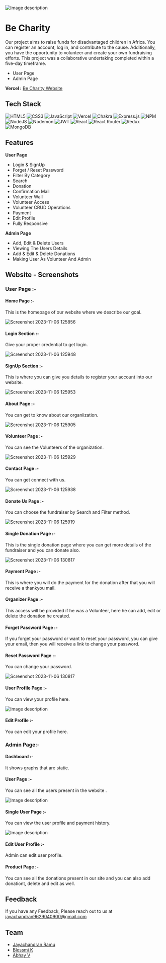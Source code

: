 
![Image description](https://themes.muffingroup.com/be/charity3/wp-content/uploads/2020/04/retina-ngo2.png)





# Be Charity
Our project aims to raise funds for disadvantaged children in Africa. You can register an account, log in, and contribute to the cause. Additionally, you have the opportunity to volunteer and create your own fundraising efforts. This project was a collaborative undertaking completed within a five-day timeframe.
* User Page
* Admin Page


**Vercel :**  [Be Charity Website](https://becharity.vercel.app/)
## Tech Stack

![HTML5](https://img.shields.io/badge/html5-%23E34F26.svg?style=for-the-badge&logo=html5&logoColor=white) ![CSS3](https://img.shields.io/badge/css3-%231572B6.svg?style=for-the-badge&logo=css3&logoColor=white) ![JavaScript](https://img.shields.io/badge/javascript-%23323330.svg?style=for-the-badge&logo=javascript&logoColor=%23F7DF1E) ![Vercel](https://img.shields.io/badge/vercel-%23000000.svg?style=for-the-badge&logo=vercel&logoColor=white) ![Chakra](https://img.shields.io/badge/chakra-%234ED1C5.svg?style=for-the-badge&logo=chakraui&logoColor=white) ![Express.js](https://img.shields.io/badge/express.js-%23404d59.svg?style=for-the-badge&logo=express&logoColor=%2361DAFB) ![NPM](https://img.shields.io/badge/NPM-%23CB3837.svg?style=for-the-badge&logo=npm&logoColor=white) ![NodeJS](https://img.shields.io/badge/node.js-6DA55F?style=for-the-badge&logo=node.js&logoColor=white) ![Nodemon](https://img.shields.io/badge/NODEMON-%23323330.svg?style=for-the-badge&logo=nodemon&logoColor=%BBDEAD) ![JWT](https://img.shields.io/badge/JWT-black?style=for-the-badge&logo=JSON%20web%20tokens) ![React](https://img.shields.io/badge/react-%2320232a.svg?style=for-the-badge&logo=react&logoColor=%2361DAFB) ![React Router](https://img.shields.io/badge/React_Router-CA4245?style=for-the-badge&logo=react-router&logoColor=white) ![Redux](https://img.shields.io/badge/redux-%23593d88.svg?style=for-the-badge&logo=redux&logoColor=white) ![MongoDB](https://img.shields.io/badge/MongoDB-%234ea94b.svg?style=for-the-badge&logo=mongodb&logoColor=white)



## Features

**User Page**
- Login & SignUp
- Forget / Reset Password
- Filter By Category
- Search
- Donation
- Confirmation Mail
- Volunteer Wall
- Volunteer Access
- Volunteer CRUD Operations
- Payment
- Edit Profile
- Fully Responsive

**Admin Page**
- Add, Edit & Delete Users
- Viewing The Users Details
- Add & Edit & Delete Donations
- Making User As Volunteer And Admin



## Website - Screenshots

### User Page :-

#### Home Page :-
This is the homepage of our website where we describe our goal.

![Screenshot 2023-11-06 125856](https://github.com/PragatiS11/nippy-flavor-9468/assets/121331649/6501f98f-e8e4-438d-9ba8-58d44ea991b6)


#### Login Section :-
Give your proper credential to get login.

![Screenshot 2023-11-06 125948](https://github.com/PragatiS11/nippy-flavor-9468/assets/121331649/72ccc7a8-572b-4b31-868b-cd1346e6b7db)


#### SignUp Section :-

This is where you can give you details to register your account into our website.

![Screenshot 2023-11-06 125953](https://github.com/PragatiS11/nippy-flavor-9468/assets/121331649/95910d3e-93ba-4fba-af4b-dc931238015c)


#### About Page :-

You can get to know about our organiization.

![Screenshot 2023-11-06 125905](https://github.com/PragatiS11/nippy-flavor-9468/assets/121331649/00937fbe-23df-44fc-a058-6a218550a210)



#### Volunteer Page :-

You can see the Volunteers of the organization.

![Screenshot 2023-11-06 125929](https://github.com/PragatiS11/nippy-flavor-9468/assets/121331649/37147624-7e45-4ee9-b375-7a86e4a38d47)


#### Contact Page :-

You can get connect with us.

![Screenshot 2023-11-06 125938](https://github.com/PragatiS11/nippy-flavor-9468/assets/121331649/827c1b0a-3583-447f-a61b-9373aea78e57)

#### Donate Us Page :-

You can choose the fundraiser by Search and Filter method.

![Screenshot 2023-11-06 125919](https://github.com/PragatiS11/nippy-flavor-9468/assets/121331649/082a8dea-2fc7-4277-bc0e-e7d86ace7628)


#### Single Donation Page :-

This is the single donation page where you can get more details of the fundraiser and you can donate also.

![Screenshot 2023-11-06 130817](https://github.com/PragatiS11/nippy-flavor-9468/assets/121331649/05e68595-dacd-4a47-b220-e66f7a49444b)


#### Payment Page  :-

This is where you will do the payment for the donation after that you will receive a thankyou mail.



#### Organizer Page  :-

This access will be provided if he was a Volunteer, here he can add, edit or delete the donation he created.


#### Forget Password Page  :-

If you forget your password or want to reset your password, you can give your email, then you will receive a link to change your password.


#### Reset Password Page  :-

You can change your password.

![Screenshot 2023-11-06 130817](https://github.com/PragatiS11/nippy-flavor-9468/assets/121331649/a271d326-1536-45bd-a5ef-1be494f48cf4)


#### User Profile Page  :-

You can view your profile here.

![Image description](https://dev-to-uploads.s3.amazonaws.com/uploads/articles/3aisfbd6xzga5ogujhlr.png)

#### Edit Profile  :-

You can edit your profile here.



### Admin Page:-

#### Dashboard :-

It shows graphs that are static. 


#### User Page :-

You can see all the users present in the website . 

![Image description](https://dev-to-uploads.s3.amazonaws.com/uploads/articles/oupz523x14p25kjehvd5.png)

#### Single User Page :-

You can view the user profile and payment history. 

![Image description](https://dev-to-uploads.s3.amazonaws.com/uploads/articles/h7kv46hfor7tn4kwqdsl.png)

#### Edit User Profile :-

Admin can edit user profile. 



#### Product Page :-

You can see all the donations present in our site and you can also add donationt, delete and edit as well.




## Feedback

If you have any Feedback, Please reach out to us at jayachandran9629040900@gmail.com


## Team


- [Jayachandran Ramu](https://github.com/JayachandranRamu)
- [Blessmi K](https://github.com/kblessmi2001)
- [Abhay V](https://github.com/abii225)

